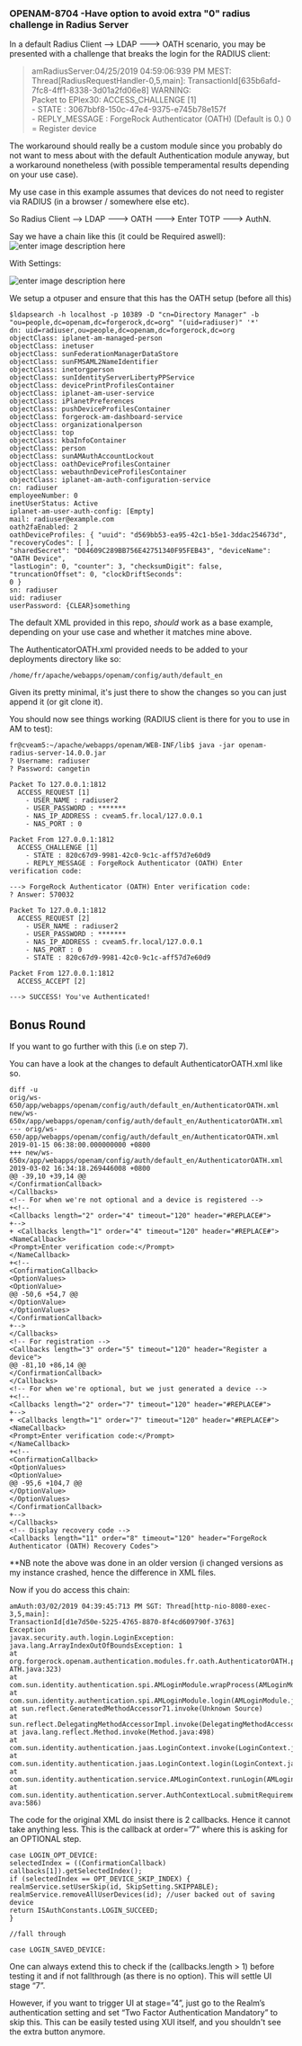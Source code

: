 ### OPENAM-8704 -Have option to avoid extra "0" radius challenge in Radius Server

In a default  Radius Client --> LDAP ---> OATH scenario, you may be presented with a challenge that breaks the login for the RADIUS client:

> amRadiusServer:04/25/2019 04:59:06:939 PM MEST:
> Thread[RadiusRequestHandler-0,5,main]:
> TransactionId[635b6afd-7fc8-4ff1-8338-3d01a2fd06e8]   WARNING:   
> Packet to EPlex30:     ACCESS_CHALLENGE [1]  
>     - STATE : 3067bbf8-150c-47e4-9375-e745b78e157f  
>     - REPLY_MESSAGE : ForgeRock Authenticator (OATH)  (Default is 0.)   0 = Register device

The workaround should really be a custom module since you probably do not want to mess about with the default Authentication module anyway, but a workaround nonetheless (with possible temperamental results depending on your use case). 

My use case in this example assumes that devices do not need to register via RADIUS (in a browser / somewhere else etc). 

So Radius Client --> LDAP ---> OATH ---> Enter TOTP ---> AuthN.

Say we have a chain like this (it could be Required aswell):
![enter image description here](https://lh3.googleusercontent.com/2ik1ri3Dyhh0isO7GqUjmaaSKPnWhW2GnownsHfE6iRLpZmTR4aYpaT8SjBi_3S2mmmFUwM4YWyy) 

With Settings:

![enter image description here](https://lh3.googleusercontent.com/L4T0216QyqB1bz5taEh9H4c-06kRaFj-d3WragF7BAFtxQYGRl88TG3NcsYpWBedal8LShwFUVcg)

We setup a otpuser and ensure that this has the OATH setup (before all this)

    $ldapsearch -h localhost -p 10389 -D "cn=Directory Manager" -b
    "ou=people,dc=openam,dc=forgerock,dc=org" "(uid=radiuser)" '*'
    dn: uid=radiuser,ou=people,dc=openam,dc=forgerock,dc=org
    objectClass: iplanet-am-managed-person
    objectClass: inetuser
    objectClass: sunFederationManagerDataStore
    objectClass: sunFMSAML2NameIdentifier
    objectClass: inetorgperson
    objectClass: sunIdentityServerLibertyPPService
    objectClass: devicePrintProfilesContainer
    objectClass: iplanet-am-user-service
    objectClass: iPlanetPreferences
    objectClass: pushDeviceProfilesContainer
    objectClass: forgerock-am-dashboard-service
    objectClass: organizationalperson
    objectClass: top
    objectClass: kbaInfoContainer
    objectClass: person
    objectClass: sunAMAuthAccountLockout
    objectClass: oathDeviceProfilesContainer
    objectClass: webauthnDeviceProfilesContainer
    objectClass: iplanet-am-auth-configuration-service
    cn: radiuser
    employeeNumber: 0
    inetUserStatus: Active
    iplanet-am-user-auth-config: [Empty]
    mail: radiuser@example.com
    oath2faEnabled: 2
    oathDeviceProfiles: { "uuid": "d569bb53-ea95-42c1-b5e1-3ddac254673d", "recoveryCodes": [ ],
    "sharedSecret": "D04609C289BB756E42751340F95FEB43", "deviceName": "OATH Device",
    "lastLogin": 0, "counter": 3, "checksumDigit": false, "truncationOffset": 0, "clockDriftSeconds":
    0 }
    sn: radiuser	
    uid: radiuser
    userPassword: {CLEAR}something

The default XML provided in this repo, *should* work as a base example, depending on your use case and whether it matches mine above. 

The AuthenticatorOATH.xml provided needs to be added to your deployments directory like so:

    /home/fr/apache/webapps/openam/config/auth/default_en

Given its pretty minimal, it's just there to show the changes so you can just append it (or git clone it).

You should now see things working (RADIUS client is there for you to use in AM to test):

    fr@cveam5:~/apache/webapps/openam/WEB-INF/lib$ java -jar openam-radius-server-14.0.0.jar
    ? Username: radiuser
    ? Password: cangetin
    
    Packet To 127.0.0.1:1812
      ACCESS_REQUEST [1]
        - USER_NAME : radiuser2
        - USER_PASSWORD : *******
        - NAS_IP_ADDRESS : cveam5.fr.local/127.0.0.1
        - NAS_PORT : 0
    
    Packet From 127.0.0.1:1812
      ACCESS_CHALLENGE [1]
        - STATE : 820c67d9-9981-42c0-9c1c-aff57d7e60d9
        - REPLY_MESSAGE : ForgeRock Authenticator (OATH) Enter verification code:
    
    ---> ForgeRock Authenticator (OATH) Enter verification code:
    ? Answer: 570032
    
    Packet To 127.0.0.1:1812
      ACCESS_REQUEST [2]
        - USER_NAME : radiuser2
        - USER_PASSWORD : *******
        - NAS_IP_ADDRESS : cveam5.fr.local/127.0.0.1
        - NAS_PORT : 0
        - STATE : 820c67d9-9981-42c0-9c1c-aff57d7e60d9
    
    Packet From 127.0.0.1:1812
      ACCESS_ACCEPT [2]
    
    ---> SUCCESS! You've Authenticated!

## Bonus Round
If you want to go further with this (i.e on step 7). 

You can have a look at the changes to default AuthenticatorOATH.xml like so. 

    diff -u
    orig/ws-650/app/webapps/openam/config/auth/default_en/AuthenticatorOATH.xml
    new/ws-650x/app/webapps/openam/config/auth/default_en/AuthenticatorOATH.xml
    --- orig/ws-650/app/webapps/openam/config/auth/default_en/AuthenticatorOATH.xml
    2019-01-15 06:38:00.000000000 +0800
    +++ new/ws-650x/app/webapps/openam/config/auth/default_en/AuthenticatorOATH.xml
    2019-03-02 16:34:18.269446008 +0800
    @@ -39,10 +39,14 @@
    </ConfirmationCallback>
    </Callbacks>
    <!-- For when we're not optional and a device is registered -->
    +<!--
    <Callbacks length="2" order="4" timeout="120" header="#REPLACE#">
    +-->
    + <Callbacks length="1" order="4" timeout="120" header="#REPLACE#">
    <NameCallback>
    <Prompt>Enter verification code:</Prompt>
    </NameCallback>
    +<!--
    <ConfirmationCallback>
    <OptionValues>
    <OptionValue>
    @@ -50,6 +54,7 @@
    </OptionValue>
    </OptionValues>
    </ConfirmationCallback>
    +-->
    </Callbacks>
    <!-- For registration -->
    <Callbacks length="3" order="5" timeout="120" header="Register a device">
    @@ -81,10 +86,14 @@
    </ConfirmationCallback>
    </Callbacks>
    <!-- For when we're optional, but we just generated a device -->
    +<!--    
    <Callbacks length="2" order="7" timeout="120" header="#REPLACE#">
    +-->
    + <Callbacks length="1" order="7" timeout="120" header="#REPLACE#">    
    <NameCallback>    
    <Prompt>Enter verification code:</Prompt>    
    </NameCallback>    
    +<!--
    <ConfirmationCallback>   
    <OptionValues>
    <OptionValue>
    @@ -95,6 +104,7 @@
    </OptionValue>
    </OptionValues>
    </ConfirmationCallback>
    +-->
    </Callbacks>
    <!-- Display recovery code -->
    <Callbacks length="11" order="8" timeout="120" header="ForgeRock
    Authenticator (OATH) Recovery Codes">
**NB note the above was done in an older version (i changed versions as my instance crashed, hence the difference in XML files.

Now if you do access this chain:

    amAuth:03/02/2019 04:39:45:713 PM SGT: Thread[http-nio-8080-exec-3,5,main]:
    TransactionId[d1e7d50e-5225-4765-8870-8f4cd609790f-3763]
    Exception
    javax.security.auth.login.LoginException: java.lang.ArrayIndexOutOfBoundsException: 1
    at
    org.forgerock.openam.authentication.modules.fr.oath.AuthenticatorOATH.process(AuthenticatorO
    ATH.java:323)
    at
    com.sun.identity.authentication.spi.AMLoginModule.wrapProcess(AMLoginModule.java:1091)
    at com.sun.identity.authentication.spi.AMLoginModule.login(AMLoginModule.java:1289)
    at sun.reflect.GeneratedMethodAccessor71.invoke(Unknown Source)
    at
    sun.reflect.DelegatingMethodAccessorImpl.invoke(DelegatingMethodAccessorImpl.java:43)
    at java.lang.reflect.Method.invoke(Method.java:498)
    at com.sun.identity.authentication.jaas.LoginContext.invoke(LoginContext.java:218)
    at com.sun.identity.authentication.jaas.LoginContext.login(LoginContext.java:126)
    at
    com.sun.identity.authentication.service.AMLoginContext.runLogin(AMLoginContext.java:512)
    at
    com.sun.identity.authentication.server.AuthContextLocal.submitRequirements(AuthContextLocal.j
    ava:586)

The code for the original XML do insist there is 2 callbacks. Hence it cannot take anything less. This is the callback at order=”7” where this is asking for an OPTIONAL step. 

    case LOGIN_OPT_DEVICE:
    selectedIndex = ((ConfirmationCallback) callbacks[1]).getSelectedIndex();
    if (selectedIndex == OPT_DEVICE_SKIP_INDEX) {
    realmService.setUserSkip(id, SkipSetting.SKIPPABLE);
    realmService.removeAllUserDevices(id); //user backed out of saving device
    return ISAuthConstants.LOGIN_SUCCEED;
    }
    
    //fall through
    
    case LOGIN_SAVED_DEVICE:


One can always extend this to check if the (callbacks.length > 1) before testing it and if not
fallthrough (as there is no option).  This will settle UI stage “7”. 

However, if you want to trigger UI at stage=”4”, just go to the Realm’s authentication setting and set “Two Factor Authentication Mandatory” to skip this. This can be easily tested using XUI itself, and you shouldn't see the extra button anymore. 
